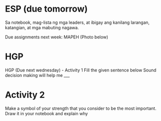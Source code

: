 # ESP (due tomorrow)
Sa notebook, mag-lista ng mga leaders, at ibigay ang kanilang larangan, katangian,
at mga mabuting nagawa.

Due assignments next week:
MAPEH (Photo below)

# HGP
HGP (Due next wednesday) - Activity 1 Fill the given sentence below
Sound decision making will help me ___

# Activity 2 
Make a symbol of your strength that you consider to be the most important. Draw it in
your notebook and explain why
